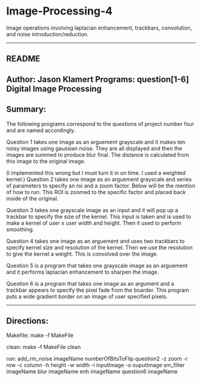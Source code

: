 # Image-Processing-4
Image operations involving laplacian enhancement, trackbars, convolution, and noise introduction/reduction.

----------------------------------------------------------------------------
README
----------------------------------------------------------------------------
Author: Jason Klamert
Programs: question[1-6]
Digital Image Processing
----------------------------------------------------------------------------
Summary:
----------------------------------------------------------------------------

The following programs correspond to the questions of project number four and
are named accordingly.

Question 1 takes one image as an arguement grayscale and it 
makes ten noisy images using gaussian noise. They are all displayed and then
the images are summed to produce blur final. The distance is calculated from
this image to the original image.

(I implemented this wrong but I must turn it in on time. I used a weighted kernel.)
Question 2 takes one image as an arguement grayscale and series of parameters
to specify an roi and a zoom factor. Below will be the mention of how to run.
This ROI is zoomed to the specific factor and placed back inside of the original.

Question 3 takes one grayscale image as an input and it will pop up a trackbar
to specify the size of the kernel. This input is taken and is used to make a 
kernel of user x user width and height. Then it used to perform smoothing.

Question 4 takes one image as an arguement and uses two trackbars to specify
kernel size and resolution of the kernel. Then we use the resolution to give
the kernel a weight. This is convolved over the image.

Question 5 is a program that takes one grayscale image as an arguement and
it performs laplacian enhancement to sharpen the image.

Question 6 is a program that takes one image as an argument and a trackbar
appears to specify the pixel fade from the boarder. This program puts a wide
gradient border on an image of user specified pixels.

----------------------------------------------------------------------------
Directions:
----------------------------------------------------------------------------

Makefile:
	make -f MakeFile

clean:
	make -f MakeFile clean

run:
	add_rm_noise imageName numberOfBitsToFlip
	question2 -z zoom -r row -c column -h height -w width -i inputImage -o ouputImage
	sm_filter imageName
	blur imageName
	enh imageName
        question6 imageName


